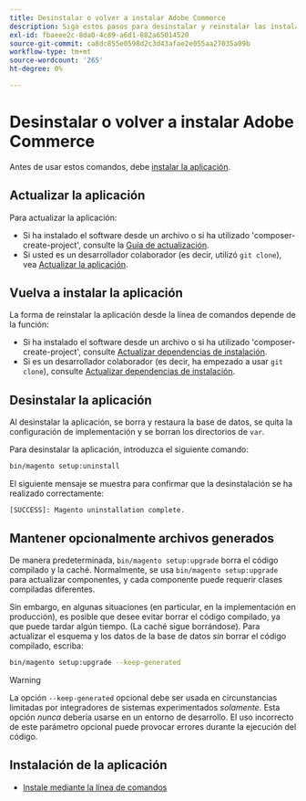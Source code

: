 ```yaml
---
title: Desinstalar o volver a instalar Adobe Commerce
description: Siga estos pasos para desinstalar y reinstalar las instalaciones locales de Adobe Commerce.
exl-id: fbaeee2c-8da0-4c89-a6d1-882a65014520
source-git-commit: ca8dc855e0598d2c3d43afae2e055aa27035a09b
workflow-type: tm+mt
source-wordcount: '265'
ht-degree: 0%

---
```


# Desinstalar o volver a instalar Adobe Commerce

Antes de usar estos comandos, debe [instalar la aplicación](../tutorials/install.md).

## Actualizar la aplicación

Para actualizar la aplicación:

* Si ha instalado el software desde un archivo o si ha utilizado &#39;composer-create-project&#39;, consulte la [Guía de actualización](../../upgrade/overview.md).
* Si usted es un desarrollador colaborador (es decir, utilizó `git clone`), vea [Actualizar la aplicación](../../upgrade/developer/git-installs.md).

## Vuelva a instalar la aplicación

La forma de reinstalar la aplicación desde la línea de comandos depende de la función:

* Si ha instalado el software desde un archivo o si ha utilizado &#39;composer-create-project&#39;, consulte [Actualizar dependencias de instalación](https://developer.adobe.com/commerce/contributor/guides/install/update-dependencies/).
* Si es un desarrollador colaborador (es decir, ha empezado a usar `git clone`), consulte [Actualizar dependencias de instalación](https://developer.adobe.com/commerce/contributor/guides/install/update-dependencies/).

## Desinstalar la aplicación

Al desinstalar la aplicación, se borra y restaura la base de datos, se quita la configuración de implementación y se borran los directorios de `var`.

Para desinstalar la aplicación, introduzca el siguiente comando:

```bash
bin/magento setup:uninstall
```

El siguiente mensaje se muestra para confirmar que la desinstalación se ha realizado correctamente:

```
[SUCCESS]: Magento uninstallation complete.
```

## Mantener opcionalmente archivos generados

De manera predeterminada, `bin/magento setup:upgrade` borra el código compilado y la caché. Normalmente, se usa `bin/magento setup:upgrade` para actualizar componentes, y cada componente puede requerir clases compiladas diferentes.

Sin embargo, en algunas situaciones (en particular, en la implementación en producción), es posible que desee evitar borrar el código compilado, ya que puede tardar algún tiempo. (La caché sigue borrándose). Para actualizar el esquema y los datos de la base de datos *sin* borrar el código compilado, escriba:

```bash
bin/magento setup:upgrade --keep-generated
```

>[!WARNING]
>
>La opción `--keep-generated` opcional debe ser usada en circunstancias limitadas por integradores de sistemas experimentados *solamente*. Esta opción *nunca* debería usarse en un entorno de desarrollo. El uso incorrecto de este parámetro opcional puede provocar errores durante la ejecución del código.

## Instalación de la aplicación

* [Instale mediante la línea de comandos](../advanced.md)
